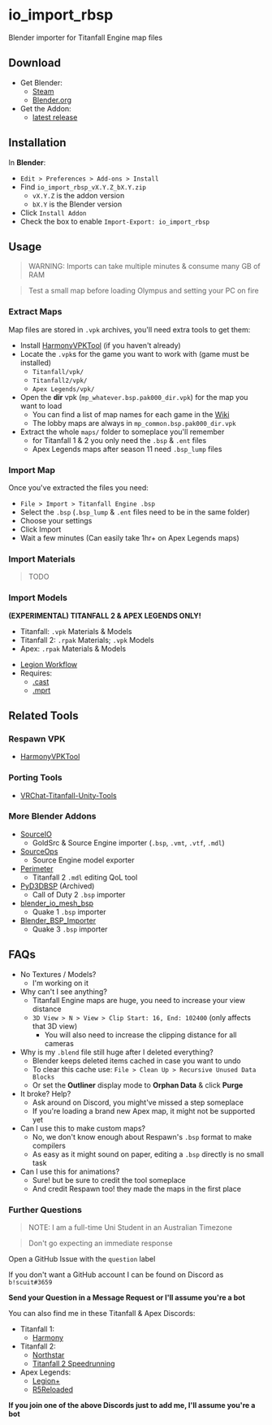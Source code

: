 # io_import_rbsp
Blender importer for Titanfall Engine map files
<!-- TODO: .gif / video guide -->


## Download

 * Get Blender:
   - [Steam](https://store.steampowered.com/app/365670/Blender/)
   - [Blender.org](https://www.blender.org/download/)
 * Get the Addon:
   - [latest release](https://github.com/snake-biscuits/io_import_rbsp/releases/)


## Installation

In **Blender**:
 * `Edit > Preferences > Add-ons > Install`
 * Find `io_import_rbsp_vX.Y.Z_bX.Y.zip`
   - `vX.Y.Z` is the addon version
   - `bX.Y` is the Blender version
 * Click `Install Addon`
 * Check the box to enable `Import-Export: io_import_rbsp`


## Usage

> WARNING: Imports can take multiple minutes & consume many GB of RAM

> Test a small map before loading Olympus and setting your PC on fire


### Extract Maps

Map files are stored in `.vpk` archives, you'll need extra tools to get them:
 * Install [HarmonyVPKTool](https://github.com/harmonytf/HarmonyVPKTool/releases/latest) (if you haven't already)
 * Locate the `.vpk`s for the game you want to work with (game must be installed)
   - `Titanfall/vpk/`
   - `Titanfall2/vpk/`
   - `Apex Legends/vpk/`
 * Open the **dir** vpk (`mp_whatever.bsp.pak000_dir.vpk`) for the map you want to load
   - You can find a list of map names for each game in the [Wiki](https://github.com/snake-biscuits/io_import_rbsp/wiki)
   - The lobby maps are always in `mp_common.bsp.pak000_dir.vpk`
 * Extract the whole `maps/` folder to someplace you'll remember
   - for Titanfall 1 & 2 you only need the `.bsp` & `.ent` files
   - Apex Legends maps after season 11 need `.bsp_lump` files


<!-- TODO: Materials & Models -->
<!-- Titanfall models/ & materials/ folder + common.vpk -->
<!-- Need to generate an asset library for props & materials -->


### Import Map
Once you've extracted the files you need:
 * `File > Import > Titanfall Engine .bsp`
 * Select the `.bsp` (`.bsp_lump` & `.ent` files need to be in the same folder)
 * Choose your settings
 * Click Import
 * Wait a few minutes (Can easily take 1hr+ on Apex Legends maps)
<!-- Cry when it breaks and send me an e-mail to fix it -->
<!-- Materials & Models will require paths set in Preferences & SourceIO -->

### Import Materials
> TODO

### Import Models
**(EXPERIMENTAL) TITANFALL 2 & APEX LEGENDS ONLY!**
- Titanfall: `.vpk` Materials & Models
- Titanfall 2: `.rpak` Materials; `.vpk` Models
- Apex: `.rpak` Materials & Models
 * [Legion Workflow](https://drive.google.com/file/d/1ApByE0p5MzVV95dUsQ0seciCA7Cl5WFZ/view)
 * Requires:
   - [.cast](https://github.com/dtzxporter/cast)
   - [.mprt](https://github.com/llennoco22/Apex-mprt-importer-for-Blender)



## Related Tools

### Respawn VPK
 * [HarmonyVPKTool](https://github.com/harmonytf/HarmonyVPKTool/releases/latest)

### Porting Tools
 * [VRChat-Titanfall-Unity-Tools](https://github.com/Swagguy47/VRChat-Titanfall-Unity-Tools)

### More Blender Addons
 * [SourceIO](https://github.com/REDxEYE/SourceIO)
   - GoldSrc & Source Engine importer (`.bsp`, `.vmt`, `.vtf`, `.mdl`)
 * [SourceOps](https://github.com/bonjorno7/SourceOps)
   - Source Engine model exporter
 * [Perimeter](https://github.com/EM4Volts/Perimeter)
   - Titanfall 2 `.mdl` editing QoL tool
 * [PyD3DBSP](https://github.com/mauserzjeh/PyD3DBSP) (Archived)
   - Call of Duty 2 `.bsp` importer
 * [blender_io_mesh_bsp](https://github.com/andyp123/blender_io_mesh_bsp)
   - Quake 1 `.bsp` importer
 * [Blender_BSP_Importer](https://github.com/QuakeTools/Blender_BSP_Importer)
   - Quake 3 `.bsp` importer

## FAQs
 * No Textures / Models?
   - I'm working on it
 * Why can't I see anything?
   - Titanfall Engine maps are huge, you need to increase your view distance
   - `3D View > N > View > Clip Start: 16, End: 102400` (only affects that 3D view)
     - You will also need to increase the clipping distance for all cameras
 * Why is my `.blend` file still huge after I deleted everything?
   - Blender keeps deleted items cached in case you want to undo
   - To clear this cache use: `File > Clean Up > Recursive Unused Data Blocks`
   - Or set the **Outliner** display mode to **Orphan Data** & click **Purge**
 * It broke? Help?
   - Ask around on Discord, you might've missed a step someplace
   - If you're loading a brand new Apex map, it might not be supported yet
 * Can I use this to make custom maps?
   - No, we don't know enough about Respawn's `.bsp` format to make compilers
   - As easy as it might sound on paper, editing a `.bsp` directly is no small task
 * Can I use this for animations?
   - Sure! but be sure to credit the tool someplace
   - And credit Respawn too! they made the maps in the first place

### Further Questions

> NOTE: I am a full-time Uni Student in an Australian Timezone

> Don't go expecting an immediate response

Open a GitHub Issue with the `question` label

If you don't want a GitHub account I can be found on Discord as `b!scuit#3659`

**Send your Question in a Message Request or I'll assume you're a bot**

You can also find me in these Titanfall & Apex Discords:
  * Titanfall 1:
    - [Harmony](https://harmony.tf/)
  * Titanfall 2:
    - [Northstar](https://northstar.tf/)
    - [Titanfall 2 Speedrunning](https://www.speedrun.com/titanfall_2)
  * Apex Legends:
    - [Legion+](https://github.com/r-ex/LegionPlus)
    - [R5Reloaded](https://r5reloaded.com/)
<!-- TODO: add Titanfall Online Revive when they go public -->

**If you join one of the above Discords just to add me, I'll assume you're a bot**
